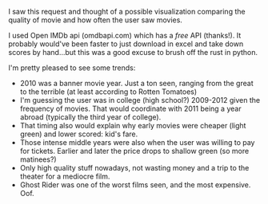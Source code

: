 I saw this request and thought of a possible visualization comparing the quality of movie and how often the user saw movies.  

I used Open IMDb api (omdbapi.com) which has a _free_ API (thanks!).  It probably would've been faster to just download in excel and take down scores by hand...but this was a good excuse to brush off the rust in python.

I'm pretty pleased to see some trends:

- 2010 was a banner movie year.  Just a ton seen, ranging from the great to the terrible (at least according to Rotten Tomatoes)
- I'm guessing the user was in college (high school?) 2009-2012 given the frequency of movies.  That would coordinate with 2011 being a year abroad (typically the third year of college).
- That timing also would explain why early movies were cheaper (light green) and lower scored: kid's fare.
- Those intense middle years were also when the user was willing to pay for tickets.  Earlier and later the price drops to shallow green (so more matinees?)
- Only high quality stuff nowadays, not wasting money and a trip to the theater for a mediocre film.
- Ghost Rider was one of the worst films seen, and the most expensive.  Oof.
